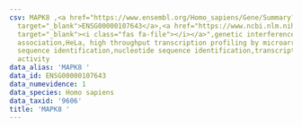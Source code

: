 ```yaml
---
csv: MAPK8 ,<a href="https://www.ensembl.org/Homo_sapiens/Gene/Summary?db=core;g=ENSG00000107643"
  target="_blank">ENSG00000107643</a>,<a href="https://www.ncbi.nlm.nih.gov/pubmed/28369544"
  target="_blank"><i class="fas fa-file"></i></a>",genetic interference,functional
  association,HeLa, high throughput transcription profiling by microarray,nucleotide
  sequence identification,nucleotide sequence identification,transcriptional regulation,down-regulates
  activity
data_alias: 'MAPK8 '
data_id: ENSG00000107643
data_numevidence: 1
data_species: Homo sapiens
data_taxid: '9606'
title: 'MAPK8 '
---
```

